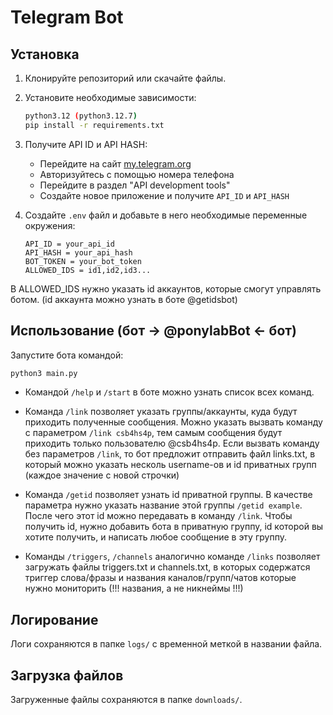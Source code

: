 # Telegram Bot

## Установка

1. Клонируйте репозиторий или скачайте файлы.
2. Установите необходимые зависимости:
   ```bash
   python3.12 (python3.12.7)
   pip install -r requirements.txt
   ```
3. Получите API ID и API HASH:
   - Перейдите на сайт [my.telegram.org](https://my.telegram.org/)
   - Авторизуйтесь с помощью номера телефона
   - Перейдите в раздел "API development tools"
   - Создайте новое приложение и получите `API_ID` и `API_HASH`

4. Создайте `.env` файл и добавьте в него необходимые переменные окружения:
   ```env
   API_ID = your_api_id
   API_HASH = your_api_hash
   BOT_TOKEN = your_bot_token
   ALLOWED_IDS = id1,id2,id3...
   ```

В ALLOWED_IDS нужно указать id аккаунтов, которые смогут управлять ботом.
(id аккаунта можно узнать в боте @getidsbot)

## Использование (бот -> @ponylabBot <- бот)

Запустите бота командой:
```bash
python3 main.py
```


- Командой ```/help``` и ```/start``` в боте можно узнать список всех команд.

- Команда ```/link``` позволяет указать группы/аккаунты, куда будут приходить полученные сообщения. Можно указать вызвать команду с параметром ```/link csb4hs4p```, тем самым сообщения будут приходить только пользователю @csb4hs4p. Если вызвать команду без параметров ```/link```, то бот предложит отправить файл links.txt, в который можно указать несколь username-ов и id приватных групп (каждое значение с новой строчки)

- Команда ```/getid``` позволяет узнать id приватной группы. В качестве параметра нужно указать название этой группы ```/getid example```. После чего этот id можно передавать в команду ```/link```. Чтобы получить id, нужно добавить бота в приватную группу, id которой вы хотите получить, и написать любое сообщение в эту группу.
-  Команды ```/triggers```, ```/channels``` аналогично команде ```/links``` позволяет загружать файлы triggers.txt и channels.txt, в которых содержатся триггер слова/фразы и названия каналов/групп/чатов которые нужно мониторить (!!! названия, а не никнеймы !!!)


## Логирование
Логи сохраняются в папке `logs/` с временной меткой в названии файла.

## Загрузка файлов
Загруженные файлы сохраняются в папке `downloads/`.



